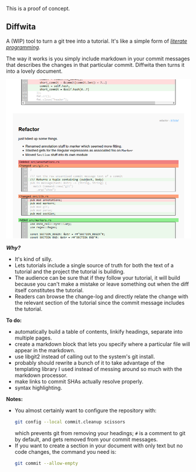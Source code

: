 This is a proof of concept.

Diffwita
---

A (WIP) tool to turn a git tree into a tutorial. It's like a simple form of
[*literate programming*](https://en.wikipedia.org/wiki/Literate_programming).

The way it works is you simply include markdown in your commit messages that
describes the changes in that particular commit. Diffwita then turns it into a
lovely document.

![example image](image.png?raw=true)

***Why?***
- It's kind of silly.
- Lets tutorials include a single source of truth for both the text of a
  tutorial and the project the tutorial is building.
- The audience can be sure that if they follow your tutorial, it will build
  because you can't make a mistake or leave something out when the diff itself
  constitutes the tutorial.
- Readers can browse the change-log and directly relate the change with the
  relevant section of the tutorial since the commit message includes the
  tutorial.

**To do:**
- automatically build a table of contents, linkify headings, separate into
  multiple pages.
- create a markdown block that lets you specify where a particular file will
  appear in the markdown.
- use libgit2 instead of calling out to the system's git install.
- probably should rewrite a bunch of it to take advantage of the templating
  library I used instead of messing around so much with the markdown
  processor.
- make links to commit SHAs actually resolve properly.
- syntax highlighting.

**Notes:**
- You almost certainly want to configure the repository with:
  ```sh
  git config --local commit.cleanup scissors
  ```
  which prevents git from removing your headings; `#` is a comment to git by
  default, and gets removed from your commit messages.
- If you want to create a section in your document with only text but no code
  changes, the command you need is:
  ```sh
  git commit --allow-empty
  ```
